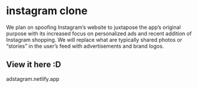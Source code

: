 # instagram clone

We plan on spoofing Instagram’s website to juxtapose the app’s original purpose with its increased focus on personalized ads and recent addition of Instagram shopping. We will replace what are typically shared photos or “stories” in the user’s feed with advertisements and brand logos.


## View it here :D
adstagram.netlify.app 